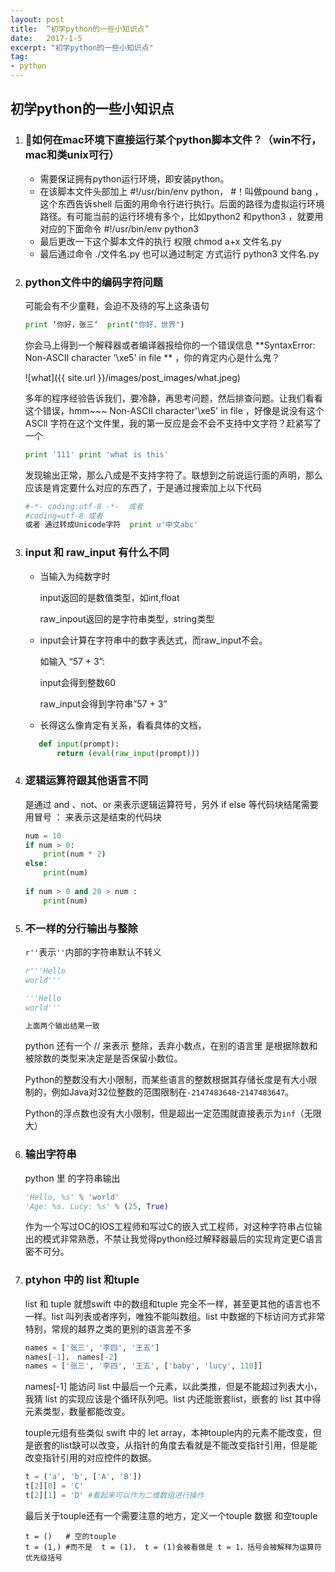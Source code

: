```yaml
---
layout: post
title:  “初学python的一些小知识点”
date:   2017-1-5
excerpt: "初学python的一些小知识点"
tag:
- python
---
```


## 初学python的一些小知识点

1. ### 如何在mac环境下直接运行某个python脚本文件？（win不行，mac和类unix可行）

   - 需要保证拥有python运行环境，即安装python。
   - 在该脚本文件头部加上 #!/usr/bin/env python， #！叫做pound bang ，这个东西告诉shell 后面的用命令行进行执行。后面的路径为虚拟运行环境路径。有可能当前的运行环境有多个，比如python2 和python3 ，就要用对应的下面命令 #!/usr/bin/env python3 
   - 最后更改一下这个脚本文件的执行 权限 chmod a+x 文件名.py
   - 最后通过命令 ./文件名.py  也可以通过制定 方式运行 python3 文件名.py

2. ### python文件中的编码字符问题

   可能会有不少童鞋，会迫不及待的写上这条语句

   ```python
   print ’你好，张三‘  print("你好，世界")
   ```

   你会马上得到一个解释器或者编译器报给你的一个错误信息  **SyntaxError: Non-ASCII character '\xe5' in file **  ，你的肯定内心是什么鬼？

   ![what]({{ site.url }}/images/post_images/what.jpeg)

   多年的程序经验告诉我们，要冷静，再思考问题，然后排查问题。让我们看看这个错误，hmm~~~ Non-ASCII character'\xe5' in file ，好像是说没有这个ASCll 字符在这个文件里，我的第一反应是会不会不支持中文字符？赶紧写了一个

   ```python
   print '111' print 'what is this'
   ```

   发现输出正常，那么八成是不支持字符了。联想到之前说运行面的声明，那么应该是肯定要什么对应的东西了，于是通过搜索加上以下代码

   ```python
   #-*- coding:utf-8 -*-  或者         
   #coding=utf-8 或者
   或者 通过转成Unicode字符  print u'中文abc'
   ```

3. ### input 和 raw_input 有什么不同

   - 当输入为纯数字时

      input返回的是数值类型，如int,float

      raw_inpout返回的是字符串类型，string类型

   - input会计算在字符串中的数字表达式，而raw_input不会。

      如输入 “57 + 3”:

      input会得到整数60

      raw_input会得到字符串”57 + 3”

   - 长得这么像肯定有关系，看看具体的文档，

   ```python
      def input(prompt):
          return (eval(raw_input(prompt)))	
   ```

4. ### 逻辑运算符跟其他语言不同

   是通过 and 、not、or 来表示逻辑运算符号，另外 if else 等代码块结尾需要 用冒号 ： 来表示这是结束的代码块

   ```python
   num = 10
   if num > 0:
       print(num * 2)
   else:
       print(num)
       
   if num > 0 and 20 > num :
       print(num)
   ```

5. ### 不一样的分行输出与整除

   `r''`表示`''`内部的字符串默认不转义

   ```python
   r'''Hello
   world'''   

   '''Hello
   world'''

   上面两个输出结果一致
   ```

   python 还有一个 // 来表示 整除，丢弃小数点，在别的语言里 是根据除数和被除数的类型来决定是是否保留小数位。

   Python的整数没有大小限制，而某些语言的整数根据其存储长度是有大小限制的，例如Java对32位整数的范围限制在`-2147483648`-`2147483647`。

   Python的浮点数也没有大小限制，但是超出一定范围就直接表示为`inf`（无限大）

6. ### 输出字符串

   python 里 的字符串输出

   ```python
   'Hello, %s' % 'world'
   'Age: %s. Lucy: %s' % (25, True)
   ```

   作为一个写过OC的IOS工程师和写过C的嵌入式工程师，对这种字符串占位输出的模式非常熟悉，不禁让我觉得python经过解释器最后的实现肯定更C语言密不可分。

7. ### ptyhon 中的 list 和tuple

    list 和 tuple 就想swift 中的数组和tuple 完全不一样，甚至更其他的语言也不一样。list 叫列表或者序列，唯独不能叫数组。list 中数据的下标访问方式非常特别，常规的越界之类的更别的语言差不多

   ```python
   names = ['张三', '李四', '王五']
   names[-1]， names[-2]
   names = ['张三', '李四', '王五', ['baby', 'lucy', 110]]
   ```

   names[-1] 能访问 list 中最后一个元素，以此类推，但是不能超过列表大小，我猜 list 的实现应该是个循环队列吧。list 内还能嵌套list，嵌套的 list 其中得元素类型，数量都能改变。

   touple元组有些类似 swift 中的 let array，本神touple内的元素不能改变，但是嵌套的list缺可以改变，从指针的角度去看就是不能改变指针引用，但是能改变指针引用的对应控件的数据。

   ```python
   t = ('a', 'b', ['A', 'B'])
   t[2][0] = 'C'
   t[2][1] = 'D' #看起来可以作为二维数组进行操作
   ```

   最后关于touple还有一个需要注意的地方，定义一个touple 数据 和空touple

   ```
   t = ()   # 空的touple
   t = (1,) #而不是  t = (1)， t = (1)会被看做是 t = 1，括号会被解释为运算符优先级括号

   ```

   ​

   ​